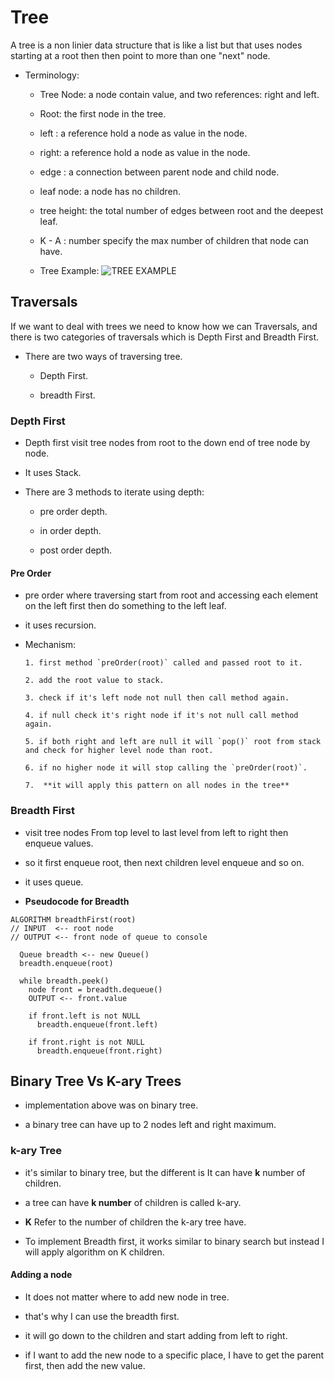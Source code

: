 # Tree 

A tree is a non linier data structure that is like a list but that uses nodes starting at a root then then point to more than one "next" node.

* Terminology:

  * Tree Node: a node contain value, and two references: right and left.

  * Root: the first node in the tree.

  * left : a reference hold a node as value in the node.

  * right: a reference hold a node as value in the node.

  * edge : a connection between parent node and child node.

  * leaf node: a node has no children.

  * tree height: the total number of edges between root and the deepest leaf.

  * K - A : number specify the max number of children that node can have.

  * Tree Example:
  ![TREE EXAMPLE](https://codefellows.github.io/common_curriculum/data_structures_and_algorithms/Code_401/class-15/resources/images/BinaryTree1.PNG) 

## Traversals 

If we want to deal with trees we need to know how we can Traversals, and there is two categories of traversals which is Depth First and Breadth First.

* There are two ways of traversing tree.

  * Depth First.

  * breadth First.

### Depth First

   * Depth first visit tree nodes from root to the down end of tree node by node.

   * It uses Stack.

   * There are 3 methods to iterate using depth:

     * pre order depth.

     * in order depth.

     * post order depth.

#### Pre Order

* pre order where traversing start from root and accessing each element on the left first then do something to the left leaf.

* it uses recursion.

* Mechanism:

      1. first method `preOrder(root)` called and passed root to it.

      2. add the root value to stack.

      3. check if it's left node not null then call method again.

      4. if null check it's right node if it's not null call method again.

      5. if both right and left are null it will `pop()` root from stack and check for higher level node than root.

      6. if no higher node it will stop calling the `preOrder(root)`.

      7.  **it will apply this pattern on all nodes in the tree**

### Breadth First

* visit tree nodes From top level to last level from left to right then enqueue values.

* so it first enqueue root, then next children level enqueue and so on.

* it uses queue.
  
* **Pseudocode for Breadth**

```
ALGORITHM breadthFirst(root)
// INPUT  <-- root node
// OUTPUT <-- front node of queue to console

  Queue breadth <-- new Queue()
  breadth.enqueue(root)

  while breadth.peek()
    node front = breadth.dequeue()
    OUTPUT <-- front.value

    if front.left is not NULL
      breadth.enqueue(front.left)

    if front.right is not NULL
      breadth.enqueue(front.right)
```

## Binary Tree Vs K-ary Trees

* implementation above was on binary tree.

* a binary tree can have up to 2 nodes left and right maximum.

### k-ary Tree

* it's similar to binary tree, but the different is It can have **k** number of children.

* a tree can have **k number** of children is called k-ary.

* **K** Refer to the number of children the k-ary tree have.

* To implement Breadth first, it works similar to binary search but instead I will apply algorithm on K children.

#### Adding a node

* It does not matter where to add new node in tree.

* that's why I can use the breadth first.

* it will go down to the children and start adding from left to right.

* if I want to add the new node to a specific place, I have to get the parent first, then add the new value.